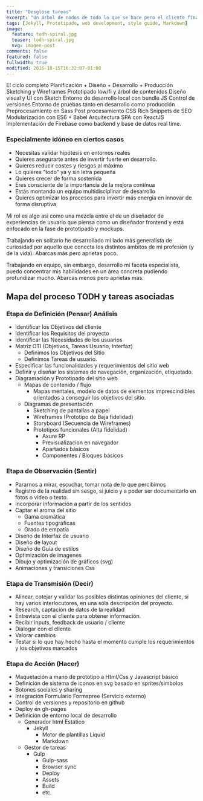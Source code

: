 ```yaml
---
title: "Desglose tareas"
excerpt: "Un árbol de nodos de todo lo que se hace pero el cliente final no ve"
tags: [Jekyll, Prototipado, web development, style guide, Markdown]
image:
  feature: todh-spiral.jpg
  teaser: todh-spiral.jpg
  svg: imagen-post
comments: false
featured: false
fullwidth: true
modified: 2016-10-15T16:32:07-01:00
---
```


El ciclo completo
Planificación + Diseño + Desarrollo + Producción
Sketching y Wireframes
Prototipado low/fi y árbol de contenidos
Diseño visual y UI con Sketch
Entorno de desarrollo local con bundle JS
Control de versiones
Entorno de pruebas tanto en desarrollo como producción
Preprocesamiento en Sass
Post procesamiento CSS
Rich Snippets de SEO
Modularización con ES6 + Babel
Arquitectura SPA con ReactJS
Implementación de Firebase como backend y base de datos real time.

### Especialmente idóneo en ciertos casos

 - Necesitas validar hipótesis en entornos reales
 - Quieres asegurarte antes de invertir fuerte en desarrollo.
 - Quieres reducir costes y riesgos al máximo
 - Lo quieres "todo" ya y sin letra pequeña
 - Quieres crecer de forma sostenida
 - Eres consciente de la importancia de la mejora contínua
 - Estás montando un equipo multidisciplinar de desarrollo
 - Quieres optimizar los procesos para invertir más energía en innovar de forma disruptiva


Mi rol es algo así como una mezcla entre el de un diseñador de experiencias de usuario que piensa como un diseñador frontend y está enfocado en la fase de prototipado y mockups.

Trabajando en solitario he desarrollado mi lado más generalista de curiosidad por aquello que conecta los distintos ámbitos de mi profesión (y de la vida). Abarcas más pero aprietas poco.

Trabajando en equipo, sin embargo, desarrollo mi faceta especialista, puedo concentrar mis habilidades en un área concreta pudiendo profundizar mucho. Abarcas menos pero aprietas más.

## Mapa del proceso TODH y tareas asociadas

### Etapa de Definición (Pensar) Análisis

- Identificar los Objetivos del cliente
- Identificar los Requisitos del proyecto
- Identificar las Necesidades de los usuarios
- Matriz OTI (Objetivos, Tareas Usuario, Interfaz)
  - Definimos los Objetivos del Sitio
  - Definimos Tareas de usuario.
- Especificar las funcionalidades y requerimientos del sitio web
- Definir y diseñar los sistemas de navegación, organización, etiquetado.
- Diagramación y Prototipado del sitio web
  - Mapas de contenido / flujo
    - Mapas mentales, modelo de datos de elementos imprescindibles orientados a conseguir los objetivos del sitio.
  - Diagramas de presentación
    - Sketching de pantallas a papel
    - Wireframes (Prototipo de Baja fidelidad)
    - Storyboard (Secuencia de Wireframes)
    - Prototipos funcionales (Alta fidelidad)
      - Axure RP
      - Previsualizacion en navegador
      - Apartados básicos
      - Componentes / Bloques básicos


### Etapa de Observación (Sentir)

- Pararnos a mirar, escuchar, tomar nota de lo que percibimos
- Registro de la realidad sin sesgo, si juicio y a poder ser documentarlo en fotos o video o texto.
- Incorporar información a partir de los sentidos
- Captar el aroma del sitio
  - Gama cromática
  - Fuentes tipográficas
  - Grado de empatía
- Diseño de Interfaz de usuario
- Diseño de layout
- Diseño de Guia de estilos
- Optimización de imagenes
- Dibujo y optimización de gráficos (svg)
- Animaciones y transiciones Css

### Etapa de Transmisión (Decir)

- Alinear, cotejar y validar las posibles distintas opiniones del cliente, si hay varios interlocutores, en una sóla descripción del proyecto.
- Research, captación de datos de la realidad
- Entrevista con el cliente para obtener información.
- Recibir inputs, feedback de usuario / cliente
- Dialogar con el cliente
- Valorar cambios
- Testar si lo que hay hecho hasta el momento cumple los requerimientos y los objetivos marcados

### Etapa de Acción (Hacer)

- Maquetación a mano de prototipo a Html/Css y Javascript básico
- Definición de sistema de iconos en svg basado en sprites/simbolos
- Botones sociales y sharing
- Integración Formulario Formspree (Servicio externo)
- Control de versiones y repositorio en github
- Deploy en gh-pages
- Definición de entorno local de desarrollo
  - Generador html Estático
    - Jekyll
      - Motor de plantillas Liquid
      - Markdown
  - Gestor de tareas
    - Gulp
      - Gulp-sass
      - Browser sync
      - Deploy
      - Assets
      - Build
      - etc.
